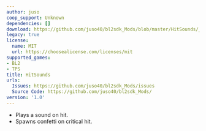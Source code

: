 ```yaml
---
author: juso
coop_support: Unknown
dependencies: []
download: https://github.com/juso40/bl2sdk_Mods/blob/master/HitSounds/__init__.py
legacy: true
license:
  name: MIT
  url: https://choosealicense.com/licenses/mit
supported_games:
- BL2
- TPS
title: HitSounds
urls:
  Issues: https://github.com/juso40/bl2sdk_Mods/issues
  Source Code: https://github.com/juso40/bl2sdk_Mods/
version: '1.0'
---
```

- Plays a sound on hit.
- Spawns confetti on critical hit.